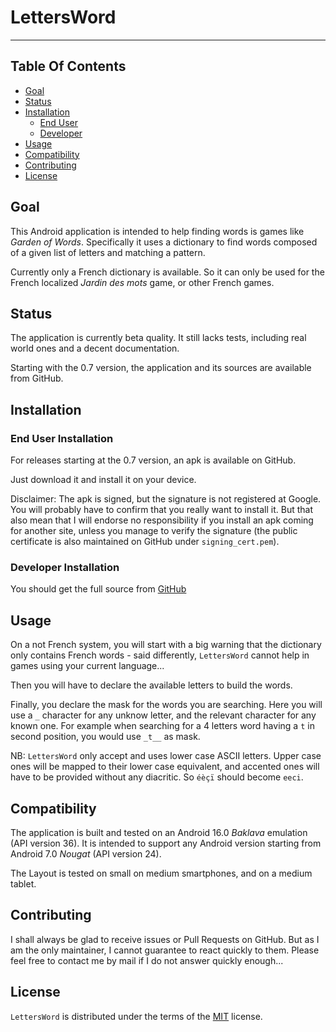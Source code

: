 # LettersWord

-----

## Table Of Contents
* [Goal](#goal)
* [Status](#status)
* [Installation](#installation)
    * [End User](#end-user-installation)
    * [Developer](#developer-installation)
* [Usage](#usage)
* [Compatibility](#compatibility)
* [Contributing](#contributing)
* [License](#license)

## Goal

This Android application is intended to help finding words is games like
*Garden of Words*. Specifically it uses a dictionary to find words composed
of a given list of letters and matching a pattern.

Currently only a French dictionary is available. So it can only be used for
the French localized *Jardin des mots* game, or other French games.

## Status

The application is currently beta quality. It still lacks tests, including
real world ones and a decent documentation.

Starting with the 0.7 version, the application and its sources are available
from GitHub.

## Installation

### End User Installation

For releases starting at the 0.7 version, an apk is available on GitHub.

Just download it and install it on your device.

Disclaimer: The apk is signed, but the signature is not registered at Google.
You will probably have to confirm that you really want to install it. But
that also mean that I will endorse no responsibility if you install an apk
coming for another site, unless you manage to verify the signature (the public
certificate is also maintained on GitHub under `signing_cert.pem`).

### Developer Installation

You should get the full source from [GitHub](https://github.com/s-ball/lettersword.git)

## Usage

On a not French system, you will start with a big warning that the
dictionary only contains French words - said differently, `LettersWord`
cannot help in games using your current language...

Then you will have to declare the available letters to build the words.

Finally, you declare the mask for the words you are searching. Here you
will use a `_` character for any unknow letter, and the relevant character
for any known one. For example when searching for a 4 letters word having
a `t` in second position, you would use `_t__` as mask.

NB: `LettersWord` only accept and uses lower case ASCII letters. Upper case
ones will be mapped to their lower case equivalent, and accented ones
will have to be provided without any diacritic. So `éèçï` should become
`eeci`.

## Compatibility

The application is built and tested on an Android 16.0 *Baklava* emulation
(API version 36). It is intended to support any Android version starting from
Android 7.0 *Nougat* (API version 24).

The Layout is tested on small on medium smartphones, and on a medium tablet.

## Contributing

I shall always be glad to receive issues or Pull Requests on GitHub. But as
I am the only maintainer, I cannot guarantee to react quickly to them. Please
feel free to contact me by mail if I do not answer quickly enough...

## License

`LettersWord` is distributed under the terms of the [MIT](https://spdx.org/licenses/MIT.html) license.